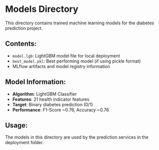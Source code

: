 # Models Directory

This directory contains trained machine learning models for the diabetes prediction project.

## Contents:
- `model.lgb`: LightGBM model file for local deployment
- `best_model.pkl`: Best performing model (if using pickle format)
- MLflow artifacts and model registry information

## Model Information:
- **Algorithm**: LightGBM Classifier
- **Features**: 21 health indicator features
- **Target**: Binary diabetes prediction (0/1)
- **Performance**: F1-Score ~0.76, Accuracy ~0.76

## Usage:
The models in this directory are used by the prediction services in the deployment folder.
